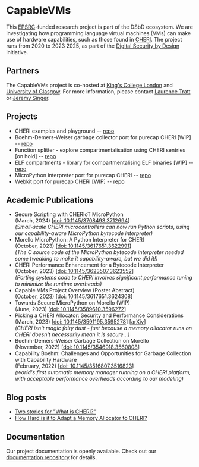 # CapableVMs

This [EPSRC](https://epsrc.ukri.org/)-funded research project is part of the DSbD ecosystem. We are investigating how programming language virtual machines (VMs) can make use of hardware capabilities, such as those found in [CHERI](https://www.cl.cam.ac.uk/research/security/ctsrd/cheri/). The project runs from 2020 to ~~2023~~ 2025, as part of the [Digital Security by Design](https://www.ukri.org/innovation/industrial-strategy-challenge-fund/digital-security-by-design/) initiative.

## Partners

The CapableVMs project is co-hosted at [King's College London](https://www.kcl.ac.uk/) and [University of Glasgow](https://www.glasgow.ac.uk). For more information, please contact
[Laurence Tratt](https://tratt.net/laurie/)
or [Jeremy Singer](http://www.dcs.gla.ac.uk/~jsinger/).

## Projects

- CHERI examples and playground -- [repo](https://github.com/capablevms/cheri-examples)
- Boehm-Demers-Weiser garbage collector port for purecap CHERI [WIP] -- [repo](https://github.com/capablevms/bdwgc)
- Function splitter - explore compartmentalisation using CHERI sentries [on hold] -- [repo](https://github.com/capablevms/llvm-function-split)
- ELF compartments - library for compartmentalising ELF binaries [WIP] -- [repo](https://github.com/capablevms/CHERI-ELF-comp)
- MicroPython interpreter port for purecap CHERI -- [repo](https://github.com/glasgowpli/micropython)
- Webkit port for purecap CHERI [WIP] -- [repo](https://github.com/capablevms/webkit)

## Academic Publications

- Secure Scripting with CHERIoT MicroPython  
(March, 2024) [[doi: 10.1145/3708493.3712694](https://doi.org/10.1145/3708493.3712694)]  
*(Small-scale CHERI microcontrollers can now run Python scripts, using our capability-aware MicroPython bytecode interpreter)*
- Morello MicroPython: A Python Interpreter for CHERI  
(October, 2023) [[doi: 10.1145/3617651.3622991](https://doi.org/10.1145/3617651.3622991)]  
*(The C source code of the MicroPython bytecode interpreter needed some tweaking to make it capability-aware, but we did it!)*
- CHERI Performance Enhancement for a Bytecode Interpreter  
(October, 2023) [[doi: 10.1145/3623507.3623552](https://doi.org/10.1145/3623507.3623552)]  
*(Porting systems code to CHERI involves significant performance tuning to minimize the runtime overheads)*
- Capable VMs Project Overview (Poster Abstract)  
(October, 2023) [[doi: 10.1145/3617651.3624308](https://doi.org/10.1145/3617651.3624308)]
- Towards Secure MicroPython on Morello (WIP)  
(June, 2023) [[doi: 10.1145/3589610.3596272](https://doi.org/10.1145/3589610.3596272)]
- Picking a CHERI Allocator: Security and Performance Considerations  
(March, 2023) [[doi: 10.1145/3591195.3595278](https://doi.org/10.1145/3591195.3595278)] [[arXiv](https://arxiv.org/abs/2303.15130)]  
*(CHERI isn't magic fairy dust - just because a memory allocator runs on CHERI doesn't necessarily mean it is secure...)*
- Boehm-Demers-Weiser Garbage Collection on Morello  
(November, 2022) [[doi: 10.1145/3546918.3560808](https://doi.org/10.1145/3546918.3560808)]
- Capability Boehm: Challenges and Opportunities for Garbage Collection with Capability Hardware  
(February, 2022) [[doi: 10.1145/3516807.3516823](https://doi.org/10.1145/3516807.3516823)]  
*(world's first automatic memory manager running on a CHERI platform, with acceptable performance overheads according to our modeling)*

## Blog posts

- [Two stories for "What is CHERI?"](https://tratt.net/laurie/blog/2023/two_stories_for_what_is_cheri.html)
- [How Hard is it to Adapt a Memory Allocator to CHERI?](https://tratt.net/laurie/blog/2023/how_hard_is_it_to_adapt_a_memory_allocator_to_cheri.html)

## Documentation

Our project documentation is openly available. Check out our [documentation repository](https://github.com/capablevms/docs) for details.
